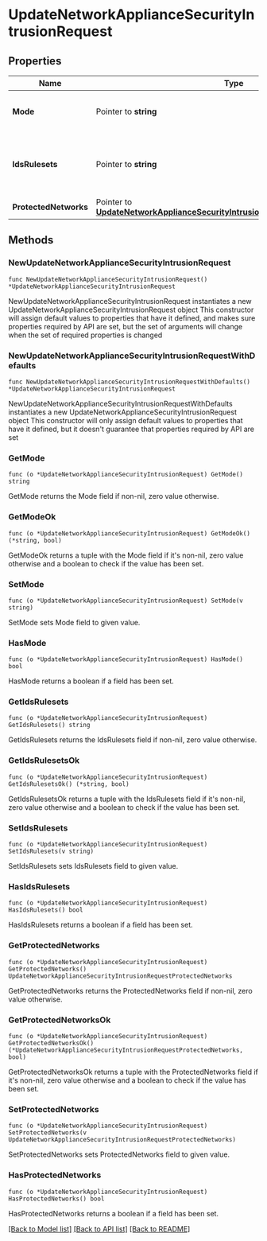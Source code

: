 # UpdateNetworkApplianceSecurityIntrusionRequest

## Properties

Name | Type | Description | Notes
------------ | ------------- | ------------- | -------------
**Mode** | Pointer to **string** | Set mode to &#39;disabled&#39;/&#39;detection&#39;/&#39;prevention&#39; (optional - omitting will leave current config unchanged) | [optional] 
**IdsRulesets** | Pointer to **string** | Set the detection ruleset &#39;connectivity&#39;/&#39;balanced&#39;/&#39;security&#39; (optional - omitting will leave current config unchanged). Default value is &#39;balanced&#39; if none currently saved | [optional] 
**ProtectedNetworks** | Pointer to [**UpdateNetworkApplianceSecurityIntrusionRequestProtectedNetworks**](UpdateNetworkApplianceSecurityIntrusionRequestProtectedNetworks.md) |  | [optional] 

## Methods

### NewUpdateNetworkApplianceSecurityIntrusionRequest

`func NewUpdateNetworkApplianceSecurityIntrusionRequest() *UpdateNetworkApplianceSecurityIntrusionRequest`

NewUpdateNetworkApplianceSecurityIntrusionRequest instantiates a new UpdateNetworkApplianceSecurityIntrusionRequest object
This constructor will assign default values to properties that have it defined,
and makes sure properties required by API are set, but the set of arguments
will change when the set of required properties is changed

### NewUpdateNetworkApplianceSecurityIntrusionRequestWithDefaults

`func NewUpdateNetworkApplianceSecurityIntrusionRequestWithDefaults() *UpdateNetworkApplianceSecurityIntrusionRequest`

NewUpdateNetworkApplianceSecurityIntrusionRequestWithDefaults instantiates a new UpdateNetworkApplianceSecurityIntrusionRequest object
This constructor will only assign default values to properties that have it defined,
but it doesn't guarantee that properties required by API are set

### GetMode

`func (o *UpdateNetworkApplianceSecurityIntrusionRequest) GetMode() string`

GetMode returns the Mode field if non-nil, zero value otherwise.

### GetModeOk

`func (o *UpdateNetworkApplianceSecurityIntrusionRequest) GetModeOk() (*string, bool)`

GetModeOk returns a tuple with the Mode field if it's non-nil, zero value otherwise
and a boolean to check if the value has been set.

### SetMode

`func (o *UpdateNetworkApplianceSecurityIntrusionRequest) SetMode(v string)`

SetMode sets Mode field to given value.

### HasMode

`func (o *UpdateNetworkApplianceSecurityIntrusionRequest) HasMode() bool`

HasMode returns a boolean if a field has been set.

### GetIdsRulesets

`func (o *UpdateNetworkApplianceSecurityIntrusionRequest) GetIdsRulesets() string`

GetIdsRulesets returns the IdsRulesets field if non-nil, zero value otherwise.

### GetIdsRulesetsOk

`func (o *UpdateNetworkApplianceSecurityIntrusionRequest) GetIdsRulesetsOk() (*string, bool)`

GetIdsRulesetsOk returns a tuple with the IdsRulesets field if it's non-nil, zero value otherwise
and a boolean to check if the value has been set.

### SetIdsRulesets

`func (o *UpdateNetworkApplianceSecurityIntrusionRequest) SetIdsRulesets(v string)`

SetIdsRulesets sets IdsRulesets field to given value.

### HasIdsRulesets

`func (o *UpdateNetworkApplianceSecurityIntrusionRequest) HasIdsRulesets() bool`

HasIdsRulesets returns a boolean if a field has been set.

### GetProtectedNetworks

`func (o *UpdateNetworkApplianceSecurityIntrusionRequest) GetProtectedNetworks() UpdateNetworkApplianceSecurityIntrusionRequestProtectedNetworks`

GetProtectedNetworks returns the ProtectedNetworks field if non-nil, zero value otherwise.

### GetProtectedNetworksOk

`func (o *UpdateNetworkApplianceSecurityIntrusionRequest) GetProtectedNetworksOk() (*UpdateNetworkApplianceSecurityIntrusionRequestProtectedNetworks, bool)`

GetProtectedNetworksOk returns a tuple with the ProtectedNetworks field if it's non-nil, zero value otherwise
and a boolean to check if the value has been set.

### SetProtectedNetworks

`func (o *UpdateNetworkApplianceSecurityIntrusionRequest) SetProtectedNetworks(v UpdateNetworkApplianceSecurityIntrusionRequestProtectedNetworks)`

SetProtectedNetworks sets ProtectedNetworks field to given value.

### HasProtectedNetworks

`func (o *UpdateNetworkApplianceSecurityIntrusionRequest) HasProtectedNetworks() bool`

HasProtectedNetworks returns a boolean if a field has been set.


[[Back to Model list]](../README.md#documentation-for-models) [[Back to API list]](../README.md#documentation-for-api-endpoints) [[Back to README]](../README.md)



